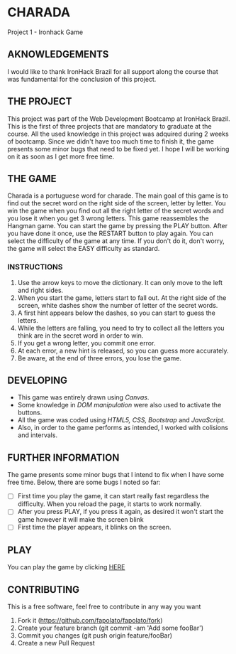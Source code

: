 # CHARADA
Project 1 - Ironhack Game

## AKNOWLEDGEMENTS
I would like to thank IronHack Brazil for all support along the course that was fundamental for the conclusion of this project.

## THE PROJECT
This project was part of the Web Development Bootcamp at IronHack Brazil. This is the first of three projects that are mandatory to graduate at the course.
All the used knowledge in this project was adquired during 2 weeks of bootcamp. Since we didn't have too much time to finish it, the game presents some minor bugs that need to be fixed yet. I hope I  will be working on it as soon as I get more free time.

## THE GAME
Charada is a portuguese word for charade. The main goal of this game is to find out the secret word on the right side of the screen, letter by letter. You win the game when you find out all the right letter of the secret words and you lose it when you get 3 wrong letters. This game reassembles the Hangman game.
You can start the game by pressing the PLAY button. After you have done it once, use the RESTART button to play again. You can select the difficulty of the game at any time. If you don't do it, don't worry, the game will select the EASY difficulty as standard.

### INSTRUCTIONS
1. Use the arrow keys to move the dictionary. It can only move to the left and right sides.
1. When you start the game, letters start to fall out. At the right side of the screen, white dashes show the number of letter of the secret words.
1. A first hint appears below the dashes, so you can start to guess the letters.
1. While the letters are falling, you need to try to collect all the letters you think are in the secret word in order to win.
1. If you get a wrong letter, you commit one error.
1. At each error, a new hint is released, so you can guess more accurately.
1. Be aware, at the end of three errors, you lose the game.

## DEVELOPING
* This game was entirely drawn using *Canvas*. 
* Some knowledge in *DOM manipulation* were also used to activate the buttons.
* All the game was coded using *HTML5, CSS, Bootstrap* and *JavaScript*.
* Also, in order to the game performs as intended, I worked with colisions and intervals.


## FURTHER INFORMATION
The game presents some minor bugs that I intend to fix when I have some free time.
Below, there are some bugs I noted so far:

- [ ] First time you play the game, it can start really fast regardless the difficulty. When you reload the page, it starts to work normally.
- [ ] After you press PLAY, if you press it again, as desired it won't start the game however it will make the screen blink
- [ ] First time the player appears, it blinks on the screen.

## PLAY
You can play the game by clicking [HERE](https://fapolato.github.io/Project-1/)

## CONTRIBUTING
This is a free software, feel free to contribute in any way you want
1. Fork it (https://github.com/fapolato/fapolato/fork)
1. Create your feature branch (git commit -am 'Add some fooBar')
1. Commit you changes (git push origin feature/fooBar)
1. Create a new Pull Request
